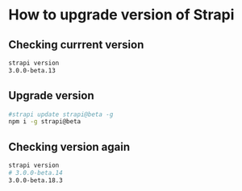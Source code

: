 # How to upgrade version of Strapi

## Checking currrent version

```bash
strapi version
3.0.0-beta.13
```

## Upgrade version

```bash
#strapi update strapi@beta -g
npm i -g strapi@beta
```

## Checking version again

```bash
strapi version
# 3.0.0-beta.14
3.0.0-beta.18.3
```
